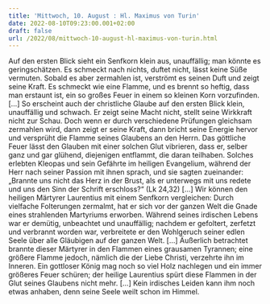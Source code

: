 ```yaml
---
title: 'Mittwoch, 10. August : Hl. Maximus von Turin'
date: 2022-08-10T09:23:00.001+02:00
draft: false
url: /2022/08/mittwoch-10-august-hl-maximus-von-turin.html
---
```


Auf den ersten Blick sieht ein Senfkorn klein aus, unauffällig; man könnte es geringschätzen. Es schmeckt nach nichts, duftet nicht, lässt keine Süße vermuten. Sobald es aber zermahlen ist, verströmt es seinen Duft und zeigt seine Kraft. Es schmeckt wie eine Flamme, und es brennt so heftig, dass man erstaunt ist, ein so großes Feuer in einem so kleinen Korn vorzufinden. \[…\] So erscheint auch der christliche Glaube auf den ersten Blick klein, unauffällig und schwach. Er zeigt seine Macht nicht, stellt seine Wirkkraft nicht zur Schau. Doch wenn er durch verschiedene Prüfungen gleichsam zermahlen wird, dann zeigt er seine Kraft, dann bricht seine Energie hervor und versprüht die Flamme seines Glaubens an den Herrn. Das göttliche Feuer lässt den Glauben mit einer solchen Glut vibrieren, dass er, selber ganz und gar glühend, diejenigen entflammt, die daran teilhaben. Solches erlebten Kleopas und sein Gefährte im heiligen Evangelium, während der Herr nach seiner Passion mit ihnen sprach, und sie sagten zueinander: „Brannte uns nicht das Herz in der Brust, als er unterwegs mit uns redete und uns den Sinn der Schrift erschloss?“ (Lk 24,32) \[…\] Wir können den heiligen Märtyrer Laurentius mit einem Senfkorn vergleichen: Durch vielfache Folterungen zermalmt, hat er sich vor der ganzen Welt die Gnade eines strahlenden Martyriums erworben. Während seines irdischen Lebens war er demütig, unbeachtet und unauffällig; nachdem er gefoltert, zerfetzt und verbrannt worden war, verbreitete er den Wohlgeruch seiner edlen Seele über alle Gläubigen auf der ganzen Welt. \[…\] Äußerlich betrachtet brannte dieser Märtyrer in den Flammen eines grausamen Tyrannen; eine größere Flamme jedoch, nämlich die der Liebe Christi, verzehrte ihn im Inneren. Ein gottloser König mag noch so viel Holz nachlegen und ein immer größeres Feuer schüren; der heilige Laurentius spürt diese Flammen in der Glut seines Glaubens nicht mehr. \[…\] Kein irdisches Leiden kann ihm noch etwas anhaben, denn seine Seele weilt schon im Himmel.